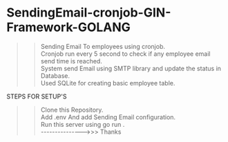 # SendingEmail-cronjob-GIN-Framework-GOLANG
>> Sending Email To employees using cronjob.  
>> Cronjob run every 5 second to check if any employee email send time is reached.  
>> System send Email using SMTP library and update the status in Database.  
>> Used SQLite for creating basic employee table.  



STEPS FOR SETUP'S
>> Clone this Repository.  
>> Add .env And add Sending Email configuration.  
>> Run this server using go run .  
--------------->>> Thanks 
